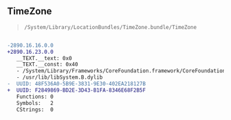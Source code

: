 ## TimeZone

> `/System/Library/LocationBundles/TimeZone.bundle/TimeZone`

```diff

-2890.16.16.0.0
+2890.16.23.0.0
   __TEXT.__text: 0x0
   __TEXT.__const: 0x40
   - /System/Library/Frameworks/CoreFoundation.framework/CoreFoundation
   - /usr/lib/libSystem.B.dylib
-  UUID: 48F536A0-5B9E-3831-9E30-402EA218127B
+  UUID: F2849869-BD2E-3D43-B1FA-8346E68F2B5F
   Functions: 0
   Symbols:   2
   CStrings:  0

```
